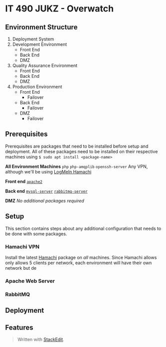 
# IT 490 JUKZ - Overwatch 
## Environment Structure
1. Deployment System 
2. Development Environment
	* Front End
	* Back End
	* DMZ 
3. Quality Assurance Environment
	* Front End
	* Back End
	* DMZ 
5. Production Environment
	* Front End
		* Failover
	* Back End
		* Failover
	* DMZ 
		* Failover

## Prerequisites
Prerequisites are packages that need to be installed before setup and deployment. All of these packages need to be installed on their respective machines using ``$ sudo apt install <package-name>``

**All Environment Machines**
``php``
``php-amqplib``
``openssh-server``
Any VPN, although we'll be using [LogMeIn Hamachi](#hamachi-vpn) 

**Front end**
[``apache2``](#apache-web-server)

**Back end**
[``mysql-server``](#mysql-server)
[``rabbitmq-server``](#rabbitmq)

**DMZ**
_No additional packages required_

## Setup
This section contains steps about any additional configuration that needs to be done with some packages.
### Hamachi VPN
Install the latest [Hamachi](https://www.vpn.net/linux) package on *all* machines. Since Hamachi allows only allows 5 clients per network, each environment will have their own network but de
### Apache Web Server
### RabbitMQ
### 
## Deployment
## Features


> Written with [StackEdit](https://stackedit.io/).
<!--stackedit_data:
eyJoaXN0b3J5IjpbMjAxMjk2Mjc3NCwxMzAwMjYxNzcwLDYyMj
UyMDY2MCwxODQ1ODkxODkyLDQzMTg5OTIwLDg1NTk2MDE1LDky
ODY3Njk5NywxMTE1NzM3MDQxLDkwMTI5NDMyMSwxNDgwNzE0Mz
k5LC0xMzYxMjY4NjEwLDEyNTcxODcyNzYsMTk0NzkyNjQyMCwt
MTYxMDEzMDE0MCwtMzc4NjQwNjJdfQ==
-->